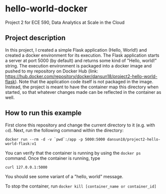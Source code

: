 # hello-world-docker
Project 2 for ECE 590, Data Analytics at Scale in the Cloud

## Project description
In this project, I created a simple Flask application (Hello, World!) and created a docker environment for its execution. The Flask application starts a server at port 5000 (by default) and returns some kind of "Hello, world!" string. The execution environment is packaged into a docker image and pushed to my repository on Docker Hub (link: https://hub.docker.com/repository/docker/dansun18/project2-hello-world-flask). Note that the application code itself is not packaged in the image. Instead, the project is meant to have the container map this directory when started, so that whatever changes made can be reflected in the container as well.

## How to run this example
First clone this repository and change the current directory to it (e.g. with ```cd```). Next, run the following command within the directory:

```
docker run --rm -d -v `pwd`:/app -p 5000:5000 dansun18/project2-hello-world-flask:v1
```

You can verify that the container is running by using the ```docker ps``` command. Once the container is running, type

```curl 127.0.0.1:5000```

You should see some variant of a "hello, world" message. 

To stop the container, run ```docker kill [container_name or container_id]```
